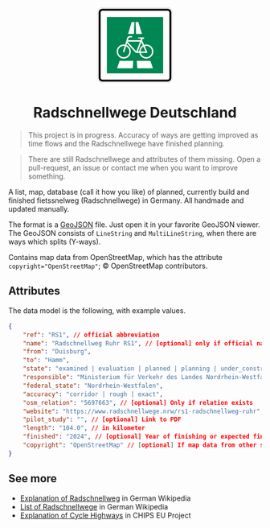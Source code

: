 
<div align="center">
    <img src="media/radschnellweg-stvo-sign.svg" width="150">
    <h1>Radschnellwege Deutschland</h1>
</div>

> This project is in progress. Accuracy of ways are getting improved as time flows and the Radschnellwege have finished planning.

> There are still Radschnellwege and attributes of them missing. Open a pull-request, an issue or contact me when you want to improve something.

A list, map, database (call it how you like) of planned, currently build and finished fietssnelweg (Radschnellwege) in Germany. All handmade and updated manually.

The format is a [GeoJSON](https://geojson.org/) file. Just open it in your favorite GeoJSON viewer. The GeoJSON consists of `LineString` and `MultiLineString`, when there are ways which splits (Y-ways).

Contains map data from OpenStreetMap, which has the attribute `copyright="OpenStreetMap"`; © OpenStreetMap contributors.

## Attributes

The data model is the following, with example values.

```json
{
    "ref": "RS1", // official abbreviation
    "name": "Radschnellweg Ruhr RS1", // [optional] only if official name
    "from": "Duisburg",
    "to": "Hamm",
    "state": "examined | evaluation | planned | planning | under_construction | partly_built | built | not_realised | test",
    "responsible": "Ministerium für Verkehr des Landes Nordrhein-Westfalen",
    "federal_state": "Nordrhein-Westfalen",
    "accuracy": "corridor | rough | exact", 
    "osm_relation": "5697663", // [optional] Only if relation exists
    "website": "https://www.radschnellwege.nrw/rs1-radschnellweg-ruhr",
    "pilot_study": "", // [optional] Link to PDF
    "length": "104.0", // in kilometer
    "finished": "2024", // [optional] Year of finishing or expected finishing 
    "copyright": "OpenStreetMap" // [optional] If map data from other source
}
```

## See more

- [Explanation of Radschnellweg](https://de.wikipedia.org/wiki/Radschnellweg) in German Wikipedia
- [List of Radschnellwege](https://de.wikipedia.org/wiki/Liste_der_Radschnellverbindungen_in_Deutschland) in German Wikipedia
- [Explanation of Cycle Highways](https://cyclehighways.eu/about/what-is-a-cycle-highway.html) in CHIPS EU Project
